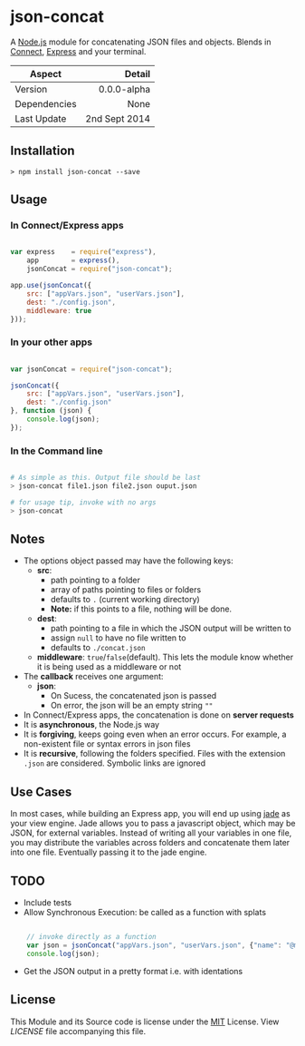 
# json-concat

A [Node.js][nodejs] module for concatenating JSON files and objects. Blends in [Connect][connect], [Express][express] and your terminal.


|Aspect|Detail|
|------|------:|
|Version|0.0.0-alpha|
|Dependencies|None|
|Last Update|2nd Sept 2014|


## Installation

    > npm install json-concat --save


## Usage

### In Connect/Express apps

```js

var express    = require("express"),
    app        = express(),
    jsonConcat = require("json-concat");

app.use(jsonConcat({
    src: ["appVars.json", "userVars.json"],
    dest: "./config.json",
    middleware: true
}));

```


### In your other apps

```js

var jsonConcat = require("json-concat");

jsonConcat({
    src: ["appVars.json", "userVars.json"],
    dest: "./config.json"
}, function (json) {
    console.log(json);
});

```

### In the Command line

```bash

# As simple as this. Output file should be last
> json-concat file1.json file2.json ouput.json

# for usage tip, invoke with no args
> json-concat


```

## Notes

* The options object passed may have the following keys:
    * **src**:
        * path pointing to a folder
        * array of paths pointing to files or folders
        * defaults to `.` (current working directory)
        * **Note:** if this points to a file, nothing will be done.
    * **dest**: 
        * path pointing to a file in which the JSON output will be written to
        * assign `null` to have no file written to
        * defaults to `./concat.json`
    * **middleware**: `true`/`false`(default). This lets the module know whether it is being used as a middleware or not
* The **callback** receives one argument:
    * **json**: 
        * On Sucess, the concatenated json is passed
        *  On error, the json will be an empty string `""`
* In Connect/Express apps, the concatenation is done on **server requests**
* It is **asynchronous**, the Node.js way
* It is **forgiving**, keeps going even when an error occurs. For example, a non-existent file or syntax errors in json files
* It is **recursive**, following the folders specified. Files with the extension `.json` are considered. Symbolic links are ignored


## Use Cases

In most cases, while building an Express app, you will end up using [jade][jade] as your view engine. Jade allows you to pass a javascript object, which may be JSON, for external variables. Instead of writing all your variables in one file, you may distribute the variables across folders and concatenate them later into one file. Eventually passing it to the jade engine.


## TODO

* Include tests
* Allow Synchronous Execution: be called as a function with splats

```js

    // invoke directly as a function
    var json = jsonConcat("appVars.json", "userVars.json", {"name": "@mugo_gocho"});
    console.log(json);

```

* Get the JSON output in a pretty format i.e. with identations


## License

This Module and its Source code is license under the [MIT][mit] License. View *LICENSE* file accompanying this file.


[nodejs]:https://nodejs.org
[connect]:https://senchalabs.github.com/connect
[express]:https://expressjs.com
[jade]:https://jade-lang.com
[mit]:https://opensource.org/licenses/MIT
